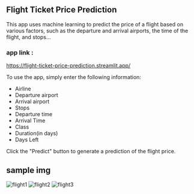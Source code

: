 ## Flight Ticket Price Prediction 
This app uses machine learning to predict the price of a flight based on various factors, such as the departure and arrival airports, the time of the flight, and stops...

### app link :
https://flight-ticket-price-prediction.streamlit.app/

To use the app, simply enter the following information:

* Airline
* Departure airport
* Arrival airport
* Stops
* Departure time
* Arrival Time
* Class
* Duration(in days)
* Days Left

Click the "Predict" button to generate a prediction of the flight price.


## sample img
![flight1](https://github.com/nithinganesh1/Deployed_Project/assets/122164879/3c0c31b9-32f1-4d2b-a92b-eefab758d746)
![flight2](https://github.com/nithinganesh1/Deployed_Project/assets/122164879/1b288b9e-5e8c-4d24-aae2-fea7a5cd7cdb)
![flight3](https://github.com/nithinganesh1/Deployed_Project/assets/122164879/ead54a26-f613-4b48-9db1-7c71c1f800d7)



